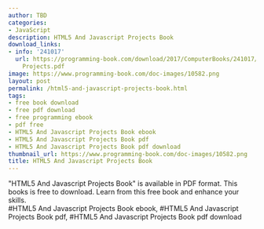 ```yaml
---
author: TBD
categories:
- JavaScript
description: HTML5 And Javascript Projects Book
download_links:
- info: '241017'
  url: https://programming-book.com/download/2017/ComputerBooks/241017/HTML5 And Javascript
    Projects.pdf
image: https://www.programming-book.com/doc-images/10582.png
layout: post
permalink: /html5-and-javascript-projects-book.html
tags:
- free book download
- free pdf download
- free programming ebook
- pdf free
- HTML5 And Javascript Projects Book ebook
- HTML5 And Javascript Projects Book pdf
- HTML5 And Javascript Projects Book pdf download
thumbnail_url: https://www.programming-book.com/doc-images/10582.png
title: HTML5 And Javascript Projects Book
---
```


 
<div class="item-desc text-justify">
  "HTML5 And Javascript Projects Book" is available in PDF format. This books is free to download. Learn from this free book and enhance your skills.
  <br>
  #HTML5 And Javascript Projects Book ebook, #HTML5 And Javascript Projects Book pdf, #HTML5 And Javascript Projects Book pdf download
</div>